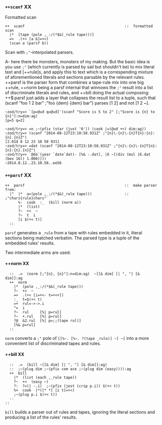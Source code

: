### `++scanf` XX

Formatted scan

    ++  scanf                                              ::  formatted scan
      |*  [tape (pole ,_:/(*$&(_rule tape)))]
      =>  .(+< [a b]=+<)
      (scan a (parsf b))

Scan with `;"`-interpolated parsers.

A- here there be monsters, monsters of my making. But the basic idea is
you use `;"` (which currently is parsed by sail but shouldn't be) to mix
literal text and [++rule]s, and apply this to text which is a
correspending mixture of aforementioned literals and sections parsable
by the relevant rules. ++parsf is the parser form that combines a
tape-rule mix into one big ++rule, ++norm being a parsf internal that
winnows the `;"` result into a list of discriminate literals and rules,
and ++bill doing the actual composing: ++\$:parsf just adds a layer that
collapses the result list to a tuple, such that (scanf "foo 1 2 bar"
;"foo {dem} {dem} bar") parses [1 2] and not [1 2 \~].

    ~zod/try=> `[p=@ud q=@ud]`(scanf "Score is 5 to 2" [;"Score is {n} to {n}"]:n=dim:ag)
    [p=5 q=2]

    ~zod/try=> =n ;~(pfix (star (just '0')) (cook |=(@ud +<) dim:ag))
    ~zod/try=> (scanf "2014-08-12T23:10:58.931Z" ;"{n}\-{n}\-{n}T{n}:{n}:{n}.{n}Z")
    [2.014 8 12 23 10 58 931]
    ~zod/try=> =dat (scanf "2014-08-12T23:10:58.931Z" ;"{n}\-{n}\-{n}T{n}:{n}:{n}.{n}Z")
    ~zod/try=> `@da`(year `date`dat(- [%& -.dat], |6 ~[(div (mul |6.dat (bex 16)) 1.000)]))
    ~2014.8.12..23.10.58..ee56

### `++parsf` XX

    ++  parsf                                              ::  make parser from:
      |^  |*  a=(pole ,_:/(*$&(_rule tape)))               ::  ;"chars{rule}chars"
          %-  cook  :_  (bill (norm a))
          |*  (list)
          ?~  +<  ~
          ?~  t  i
          [i $(+< t)]
      ::

`parsf` generates a `_rule` from a tape with rules embedded in it,
literal sections being matched verbatim. The parsed type is a tuple of
the embedded rules' results.

Two intermediate arms are used:

#### ++norm XX

      ::  .=  (norm [;"{n}, {n}"]:n=dim:ag)  ~[[& dim] [| ", "] [& dim]]:ag
      ++  norm                                             
        |*  (pole ,_:/(*$&(_rule tape)))
        ?~  +<  ~
        =>  .(+< [i=+<- t=+<+])
        :_  t=$(+< t)
        =+  rul=->->.i
        ^=  i
        ?~  rul     [%| p=rul]
        ?~  +.rul   [%| p=rul]
        ?@  &2.rul  [%| p=;;(tape rul)]
        [%& p=rul]
      ::

`norm` converts a `;"` pole of `[[%~. [%~. ?(tape _rule)] ~] ~]` into a
more convenient list of discriminated tapes and rules.

#### ++bill XX

      ::  .=  (bill ~[[& dim] [| ", "] [& dim]]:ag)
      ::  ;~(plug dim ;~(pfix com ace ;~(plug dim (easy)))):ag
      ++  bill
        |*  (list (each ,_rule tape))
        ?~  +<  (easy ~)
        ?:  ?=(| -.i)  ;~(pfix (jest (crip p.i)) $(+< t))
        %+  cook  |*([* *] [i t]=+<)
        ;~(plug p.i $(+< t))
      --
    ::

`bill` builds a parser out of rules and tapes, ignoring the literal
sections and producing a list of the rules' results.
